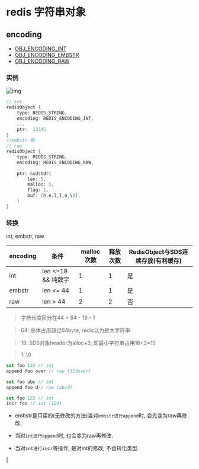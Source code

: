 # redis 字符串对象

## encoding

- [OBJ_ENCODING_INT](redis-encoding-sds.md)
- [OBJ_ENCODING_EMBSTR](redis-encoding-sds.md)
- [OBJ_ENCODING_RAW](redis-encoding-sds.md)

### 实例

![img](res/redis-strobj.png)

```c
// int
redisObject {
    type: REDIS_STRING,
    encoding: REDIS_ENCODING_INT,
    ...
    ptr:  12345
}
//embstr 略
// raw
redisObject {
    type: REDIS_STRING,
    encoding: REDIS_ENCODING_RAW,
    ...
    ptr: &sdshdr{
        len: 5,
        malloc: 5,
        flag: 1,
        buf: [h,e,l,l,o,\0],
    }
}
```

### 转换

int, embstr, raw  

| encoding | 条件               | malloc次数 | 释放次数 | RedisObject与SDS连续存放(有利缓存) |
| -------- | ------------------ | ---------- | -------- | ---------------------------------- |
| int      | len <=19 && 纯数字 | 1          | 1        | 是                                 |
| embstr   | len <= 44          | 1          | 1        | 是                                 |
| raw      | len > 44           | 2          | 2        | 否                                 |

> 字符长度区分在44 = 64 - 19 - 1  

> 64: 总体占用超过64byte, redis认为是大字符串  

> 19: SDS对象header为alloc+3; 即最小字符串占用16+3=19  

> 1: \0

```js
set foo 123 // int
append foo over // raw (123over)

set foo abc // int
append foo d// raw (abcd)

set foo 123 // int
incr foo // int (124)
```

- embstr是只读的(无修改的方法)当对`embstr进行append`时, 会先变为raw再修改.

- 当对`int进行append`时, 也会变为raw再修改.

- 当对`int进行incr`等操作, 是对int的修改, 不会转化类型.

<!-- ## 实现

| cmd         | int           | embstr               | raw                  |
| ----------- | ------------- | -------------------- | -------------------- |
| set         | int           | embstr               | raw                  |
| get         | copy ->string |
| append      | ->raw         | ->raw                | sdscatlen()          |
| incrbyfloat | ->long double | ->long double or err | ->long double or err |
| incrby      | +             | err                  | err                  |
| decrby      | -             | err                  | err                  |
| strlen      | copy ->string | sdslen()             | sdslen()             | --> |
